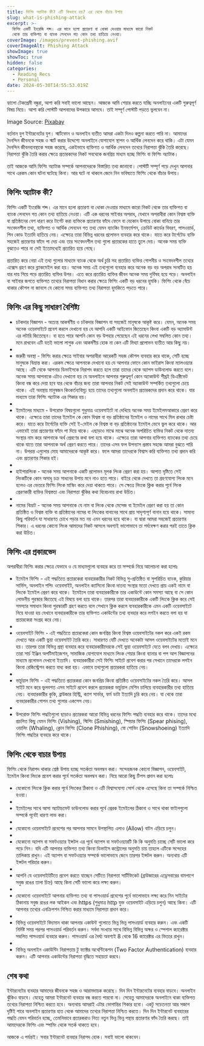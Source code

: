 ```yaml
---
title: ফিশিং অ্যাটাক কী? এটি কিভাবে হয়? এর থেকে বাঁচার উপায়
slug: what-is-phishing-attack
excerpt: >-
  ফিশিং একটি ইংরেজি শব্দ। এর মানে হলো প্রতারণা বা ধোকা দেওয়ার মাধ্যমে কারো নিকট
  থেকে তার ব্যক্তিগত বা ব্যাংক লেনদেন গত কোন তথ্য হাতিয়ে নেওয়া। 
coverImage: /images/prevent-phishing.avif
coverImageAlt: Phishing Attack
showImage: true
showToc: true
hidden: false
categories:
  - Reading Recs
  - Personal
date: 2024-05-30T14:55:53.019Z
---
```


হ্যালো টেকপ্রেমী বন্ধুরা, আশা করি সবাই ভালো আছেন। আজকে আমি শেয়ার করতে যাচ্ছি অনলাইনের একটি গুরুত্বপূর্ণ বিষয় নিয়ে। আশা করি পোস্টটি আপনাদের উপকারে আসবে। তাই সম্পূর্ণ পোস্টটি পড়তে ভুলবেন না।

Image Source: [Pixabay](https://draft.blogger.com/blog/post/edit/3230920714895069538/774055243554899377#)

বর্তমান যুগ ইন্টারনেটের যুগ। স্মার্টফোন ও অনলাইন ব্যতীত আমরা একটা দিনও কল্পনা করতে পারি না। আমাদের দৈনন্দিন জীবনকে সহজ ও স্মার্ট করার উদ্দেশ্যে অনলাইনে যোগাযোগ স্থাপন ও আর্থিক লেনদেন করে থাকি। এটা যেমন দৈনন্দিন জীবনব্যবস্থাকে সহজ করেছে, একইভাবে ব্যক্তিগত ও আর্থিক লেনদেন তথ্যের নিরাপত্তা ঝুঁকি তৈরি করেছে। নিরাপত্তা ঝুঁকি তৈরি করার ক্ষেত্রে প্রতারকদের নিকট সবথেকে জনপ্রিয় মাধ্যম হচ্ছে ফিশিং বা ফিশিং অ্যাটাক।

তাই আজকে আমি ফিশিং অ্যাটাক সম্পর্কে আপনাদেরকে বিস্তারিত তথ্য জানাবো। পোস্টটি সম্পূর্ণ পড়ে দেখুন আপনার সাথে এরকম কোন ঘটনা ঘটেছে কিনা। আর ঘটে না থাকলে জেনে নিন ভবিষ্যতে ফিশিং থেকে বাঁচার উপায়।

## ফিশিং অ্যাটাক কী?

ফিশিং একটি ইংরেজি শব্দ। এর মানে হলো প্রতারণা বা ধোকা দেওয়ার মাধ্যমে কারো নিকট থেকে তার ব্যক্তিগত বা ব্যাংক লেনদেন গত কোন তথ্য হাতিয়ে নেওয়া। এটি এক ধরনের সাইবার অপরাধ, যেখানে অপরাধীরা কোন বিশ্বস্ত ব্যক্তি বা প্রতিষ্ঠানের বেশ ধারণ করে টার্গেট করা ব্যক্তিকে প্রতারণার ফাঁদে ফেলে বা যেকোন উপায়ে বোকা বানিয়ে তার সংবেদনশীল তথ্য, ব্যক্তিগত ও আর্থিক লেনদেন গত তথ্য যেমন ব্যাংকিং ইনফর্মেশন, ক্রেডিট কার্ডের বিবরণ, পাসওয়ার্ড, পিন কোড ইত্যাদি হাতিয়ে নেয়। এক্ষেত্রে তারা বিভিন্ন ধরনের প্রলোভন ব্যবহার করে থাকে। যাতে করে টার্গেটেড ব্যক্তি সহজেই প্রতারণার ফাঁদে পা দেয় এবং তার সংবেদনশীল তথ্য গুলো প্রতারকের হাতে তুলে দেয়। অনেক সময় ব্যক্তি বুঝতেও পারে না সেই ইতোমধ্যেই প্রতারিত হয়ে গেছে।

প্রতারিত করে নেয়া এই তথ্য গুলোর মাধ্যমে ব্যাংক থেকে অর্থ চুরি সহ প্রতারিত ব্যক্তির গোপনীয় ও সংবেদনশীল তথ্যের এক্সেস গ্রহণ করে ব্ল্যাকমেইল করা হয়। অনেক সময় এই তথ্যগুলো ব্যবহার করে অনেক বড় বড় অপরাধ সংঘটিত হয় যার দায় গিয়ে পড়ে প্রতারিত ব্যক্তির উপর। এতে করে প্রতারিত ব্যক্তির জীবন অনেক সময় দুর্বিষহ হয়ে পড়ে। অনলাইন বা সাইবার জগতে ব্যক্তিগত তথ্যের নিরাপত্তা বিধান করার ক্ষেত্রে ফিশিং একটি বড় ধরনের হুমকি। ফিশিং থেকে বেঁচে থাকার কৌশল না জানলে যে কোনো সময় ব্যক্তিগত তথ্য নিরাপত্তা হুমকিতে পড়তে পারে।

## ফিশিং এর কিছু সাধারণ বৈশিষ্ট্য

* চটকদার বিজ্ঞাপন - অত্যন্ত আকর্ষণীয় ও চটকদার বিজ্ঞাপন যা সহজেই মানুষকে আকৃষ্ট করে। যেমন, অনেক সময় অনেক ওয়েবসাইটে প্রবেশ করলে দেখানো হয় যে আপনি একটি আইফোন জিতেছেন কিংবা একটি বড় অ্যামাউন্ট এর লটারি জিতেছেন। বা হতে পারে আপনি কোন বড় উপহার পেয়েছেন এই ধরনের লেখা সম্বলিত কোন তথ্য। মনে রাখবেন এটি যতই ভালো লাগুক এবং আকর্ষণীয় হোক না কেন এটি মিথ্যা প্রলোভন ব্যতীত আর কিছু নয়।
*
* জরুরী অবস্থা - ফিশিং করার ক্ষেত্রে সাইবার অপরাধীরা আরেকটি সহজ কৌশল ব্যবহার করে থাকে, সেটি হচ্ছে মানুষকে বিভ্রান্ত করা। এরকম ক্ষেত্রে আপনাকে দেখানো হয় যে আপনার ফোনে কোন ভাইরাস কিংবা ম্যালওয়্যার আছে। এটি থেকে আপনার ডিভাইসকে নিরাপদ করতে হলে তারা তাদের থেকে অ্যাপস ডাউনলোড করতে বলে। অনেক সময় আপনাকে এটাও দেখানো হয় যে অনলাইনে আপনার গুরুত্বপূর্ণ কোন অ্যাকাউন্ট শীঘ্রই ডিএক্টিভেট কিংবা বন্ধ করে দেয়া হবে যার থেকে বাঁচার জন্য তারা আপনার নিকট সেই অ্যাকাউন্ট সম্পর্কিত তথ্যগুলো চেয়ে থাকে। এই অবস্থায় মানুষজন কিংকর্তব্যবিমূঢ় হয়ে তাদের তথ্যগুলো অনলাইন প্রতারকদের প্রদান করে থাকে। যার মাধ্যমে তারা ফিশিং অ্যাটাক এর শিকার হয়।
*
* ইমেইলের মাধ্যমে - উপরোক্ত বিষয়গুলো শুধুমাত্র ওয়েবসাইটে না দেখিয়ে অনেক সময় ইমেইলমআকারে প্রেরণ করে থাকে। এক্ষেত্রে তারা তাদের ইমেইল কে কোন বিশ্বস্ত বা বড় প্রতিষ্ঠানের ইমেইল ও নামের সাথে মিল রাখার চেষ্টা করে। যাতে করে টার্গেটের ব্যক্তি সেই ই-মেইল কে বিশ্বস্ত বা বড় প্রতিষ্ঠানের ইমেইল ভেবে ভুল করে থাকে। আর এভাবেই তারা প্রতারণার ফাঁদে পা দিয়ে থাকে।
  এছাড়াও মাঝে মাঝে অনেক অপরিচিত ব্যক্তির নিকট থেকে দাতব্য সংস্থার নাম করে আপনাকে অর্থ প্রেরণের কথা বলা হয়ে থাকে। এক্ষেত্রে তারা আপনার ব্যক্তিগত ব্যাংকের তথ্য চেয়ে থাকে যাতে তারা আপনাকে অর্থ প্রেরণ করতে পারে। তাদের এসব ফল উপন্যাস প্রস্তাব সহজে আমরা বুঝতে পারি না। উপরন্ত এগুলোর মোহ আমাদেরকে আকৃষ্ট করে। ফলে আমরা তাদেরকে বিশ্বাস করি ব্যক্তিগত তথ্য প্রদান করি এবং প্রতারণার শিকার হই।
*
* হাইপারলিংক - অনেক সময় আপনাকে একটি প্রলোভন মূলক লিংক প্রেরণ করা হয়। আপাত দৃষ্টিতে সেই লিংকটিকে কোন অসাধু চক্র সাধনের উপায় মনে নাও হতে পারে। বাইরে থেকে দেখতে তা গ্রহণযোগ্য লিংক মনে হলেও এর ভেতরে ফিশিং লিংক মাস্কিং করে দেয়া থাকতে পারে। সে ক্ষেত্রে লিংকে ক্লিক করার পূর্বে লিংক প্রেরণকারী ব্যক্তির বিশ্বস্ততা এবং নিরাপত্তা ঝুঁকির কথা বিবেচনায় রাখা উচিত।
*
* নামের বিভ্রাট - অনেক সময় আপনাকে যে নাম বা লিংক থেকে মেসেজ বা ইমেইল প্রেরণ করা হয় তা কোন প্রতিষ্ঠিত ও বিশ্বস্ত ব্যক্তি বা প্রতিষ্ঠানের নামের বা লিংকের বানানের সাথে প্রায় সাদৃশ্যপূর্ণ বানান হয়ে থাকে। সামান্য কিছু পরিবর্তন যা সাধারণত চোখে পড়ার মত নয় এমন ধরনের হয়ে থাকে। যা দ্বারা আমরা সহজেই প্রতারণার শিকার। এ ধরনের কোনো লিংক আমাদের নিকট আসলে অবশ্যই ভালোভাবে তা পর্যবেক্ষণ করার পরই তাতে ক্লিক করা উচিত।

## ফিশিং এর প্রকারভেদ

অপরাধীরা ফিশিং করার ক্ষেত্রে যেভাবে ও যে মাধ্যমগুলো ব্যবহার করে তা সম্পর্কে নিম্নে আলোচনা করা হলোঃ

* ইমেইল ফিশিং - এই পদ্ধতিতে প্রতারকেরা ব্যবহারকারীর নিকট বিভিন্ন সু-প্রতিষ্ঠিত বা সুপরিচিত ব্যাংক, কুরিয়ার সার্ভিস, অনলাইন শপিং ওয়েবসাইট, অনলাইন ক্যাসিনো কিংবা দাতব্য সংস্থার মতো দেখতে প্রায় একই নামে বা লিংকে ইমেইল প্রেরণ করে থাকে। ইমেইলে তারা ব্যবহারকারীকে তার একাউন্টে কোন সমস্যা আছে বা সে কোন লোভনীয় পুরস্কার জিতেছে এই বিষয়ে বলা হয়ে থাকে। তারপর তারা ব্যবহারকারীকে একটি লিংকে ক্লিক করে সেই সমস্যার সমাধান কিংবা পুরস্কারটি গ্রহণ করতে বলে সেখানে ক্লিক করলে ব্যবহারকারীকে এমন একটি ওয়েবসাইটে নিয়ে যাওয়া হয় যেখানে ব্যবহারকারীকে তার ব্যক্তিগত একাউন্টের তথ্য ব্যবহার করে লগইন করতে বলা হয় যা প্রতারকেরা সংগ্রহ করে নেয়।
*
* ওয়েবসাইট ফিশিং - এই পদ্ধতিতে প্রতারকেরা কোন জনপ্রিয় কিংবা বিশ্বস্ত ওয়েবসাইটের নকল করে একই রকম দেখতে আর একটি ভুয়া ওয়েবসাইট তৈরি করে। সাধারণত যেটি দেখতে অনেকটা আসল ওয়েবসাইটের মতোই মনে হয়। তারপর তারা বিভিন্ন প্রন্থা ব্যবহার করে ব্যবহারকারীদেরকে সেই ভুয়া ওয়েবসাইটে যেতে বলব দেখায়। এক্ষেত্রে তারা সার্চ ইঞ্জিন অপটিমাইজেশন, সামাজিক যোগাযোগ মাধ্যমে লিংক শেয়ার কিংবা ব্যানার বা পপ আপ বিজ্ঞাপনের মাধ্যমে প্রলোভন দেখানো ইত্যাদি। ব্যবহারকারীরা সেই ফিশিং সাইটে প্রবেশ করার পর সেখানে তাদেরকে লগইন কিংবা রেজিস্ট্রেশন করতে বাধ্য করা হয়। এভাবে তথ্যগুলো প্রতারকরা হাতিয়ে নেয়।
*
* ভার্চুয়াল ফিশিং - এই পদ্ধতিতে প্রতারকরা কোন জনপ্রিয় কিংবা প্রতিষ্ঠিত ওয়েবসাইটের নকল তৈরি করে। আসল সাইট মনে করে ভুলবশত এসব সাইটে প্রবেশ করলে প্রতারকরা ভার্চুয়াল মেশিন চালিয়ে ব্যবহারকারীর তথ্য হাতিয়ে নেয়। ব্যবহারকারীর কুকি, ব্রাউজার হিস্ট্রি, ক্যাশ সার্ভার, ফর্ম ডাটা ইত্যাদি চুরি করে নেয়। যা থেকে তারা ব্যবহারকারীর গোপন তথ্য গুলোর একসেস নেয়।
*
* উপরোক্ত ফিশিং পদ্ধতিগুলো ছাড়াও প্রতারকরা আরো বিভিন্ন ধরনের ফিশিং পদ্ধতি ব্যবহার করে থাকে। তাদের মধ্যে প্রচলিত কিছু যেমন ভিশিং (Vishing), স্মিশিং (Smishing), স্পিয়ার ফিশিং (Spear phising), ওয়ালিং (Whaling), ক্লোন ফিশিং (Clone Phishing), স্নো শোভিং (Snowshoeing) ইত্যাদি ফিশিং পদ্ধতির ব্যবহার করে থাকে।

## ফিশিং থেকে বাচার উপায়

ফিশিং থেকে নিরাপদ থাকার শ্রেষ্ঠ উপায় হচ্ছে সতর্কতা অবলম্বন করা। সন্দেহজনক কোনো বিজ্ঞাপন, ওয়েবসাইট, ইমেইল কিংবা লিংকে প্রবেশ করার পূর্বে সতর্কতা অবলম্বন করা। নিম্নে আরো কিছু টিপস প্রদান করা হলোঃ

* যেকোনো লিংকে ক্লিক করার পূর্বে লিংকের ঠিকানা ও এটি বিশ্বাসযোগ্য সোর্স থেকে এসেছে কিনা তা সম্পর্কে নিশ্চিত হওয়া।
*
* ইমেইলের সাথে আসা অ্যাটাচমেন্ট ডাউনলোড করার পূর্বে প্রেরক ইমেইলের ঠিকানা ও সাথে থাকা ফাইলগুলো সম্পর্কে পূর্বেই ধারণা লাভ করা।
*
* যেকোনো ওয়েবসাইটে প্রবেশের পর আপনার সামনে উপস্থাপিত এলাও (Allow) বাটন এড়িয়ে চলুন।
*
* যেকোনো অ্যাপস বা সফটওয়্যার ইন্সটল এর পূর্বে অ্যাপস বা সফটওয়্যারটি কি কি অনুমতি চাচ্ছে সেটি ভালো করে পড়ে নিন। যদি এটি আপনার ব্যক্তিগত তথ্য কিংবা ডিভাইস কন্ট্রোলের অনুমতি চায় তাহলে এটিকে সন্দেহের তালিকায় রাখুন। এই অ্যাপস বা সফটওয়্যার সম্পর্কে ভালোভাবে জেনে তারপর ইন্সটল করুন। অন্যথায় এটি ইন্সটল পরিহার করুন।
*
* আপনি যে ওয়েবসাইটটিতে প্রবেশ করতে যাচ্ছেন সেটিতে নিরাপত্তা সার্টিফিকেট (ব্রাউজারের এড্রেসবারের বামপাশে সবুজ রঙের তালা চিহ্ন) আছে কিনা সেটি ভালো করে লক্ষ্য করুন।
*
* যেকোনো ওয়েবসাইটে আপনার ব্যক্তিগত তথ্য বা পাসওয়ার্ড প্রবেশের পূর্বে ভালোভাবে লক্ষ্য করে নিন সাইটের ঠিকানায় সবুজ রঙের লক আইকন এবং https (শুধুমাত্র http যুক্ত ওয়েবসাইট এড়িয়ে চলুন) আছে কিনা। এটি আপনার তথ্যের এনক্রিপশন নিশ্চিত করার মাধ্যমে নিরাপত্তা প্রদান করে।
*
* বিভিন্ন ওয়েবসাইটে বিদ্যমান থাকা আপনার একাউন্ট গুলোতে ভিন্ন ভিন্ন পাসওয়ার্ড ব্যবহার করুন। এবং একটি নির্দিষ্ট সময় পরপর পাসওয়ার্ড পরিবর্তন করুন। সর্বদা সংখ্যার সাথে বিভিন্ন বিভিন্ন অক্ষর ও স্পেশাল ক্যারেক্টার সম্বলিত পাসওয়ার্ড ব্যবহার করুন। পাসওয়ার্ড এর দৈর্ঘ্য অবশ্যই 8 থেকে 16 ক্যারেক্টার এর ভিতরে রাখুন।
*
* বিভিন্ন অনলাইন একাউন্টিং নিরাপত্তায় টু ফ্যাক্টর অথেন্টিকেশন (Two Factor Authentication) ব্যবহার করুন। এটি আপনার একাউন্টের নিরাপত্তা বৃদ্ধিতে সহায়তা করবে।

## শেষ কথা

ইন্টারনেটের ব্যবহার আমাদের জীবনকে সহজ ও আরামদায়ক করেছে। দিন দিন ইন্টারনেটের ব্যবহার বাড়বে। অনলাইন ঝুঁকিও বাড়বে। যেহেতু আমরা ইন্টারনেট ব্যবহার বন্ধ করতে পারবো না। সেহেতু আমাদেরকে অনলাইনে থাকা ব্যক্তিগত তথ্যের নিরাপত্তা নিশ্চিত করতে হবে। অন্যথায় আমরাই এটার ভোগান্তির শিকার হবো। একটু সচেতনতা আর সজাগ দৃষ্টিই পারে অনলাইন প্রতারণার হাত থেকে আমাদের তথ্যের নিরাপত্তা নিশ্চিত করতে। দিন দিন ইন্টারনেট ব্যবহারের পদ্ধতি যেমন পরিবর্তন হচ্ছে, তেমনিভাবে প্রতারকরাও নিত্য নতুন ভিন্ন ভিন্ন পন্থায় প্রতারণার ফাঁদ তৈরি করছে। তাই আমাদেরকে ফিশিং এবং স্পামিং থেকে সতর্ক থাকতে হবে।

আজকে এ পর্যন্তই। সবার ইন্টারনেট ব্যবহার নিরাপদ হোক। সবাই ভালো থাকবেন।
